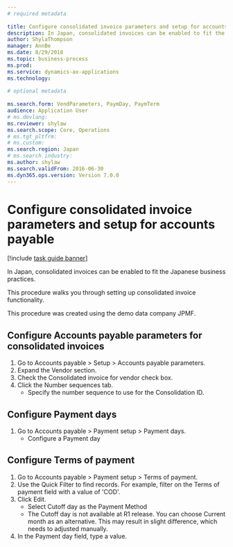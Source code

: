 ```yaml
--- 
# required metadata 
 
title: Configure consolidated invoice parameters and setup for accounts payable
description: In Japan, consolidated invoices can be enabled to fit the Japanese business practices. 
author: ShylaThompson
manager: AnnBe 
ms.date: 8/29/2018
ms.topic: business-process 
ms.prod:  
ms.service: dynamics-ax-applications 
ms.technology:  
 
# optional metadata 
 
ms.search.form: VendParameters, PaymDay, PaymTerm   
audience: Application User 
# ms.devlang:  
ms.reviewer: shylaw
ms.search.scope: Core, Operations 
# ms.tgt_pltfrm:  
# ms.custom:  
ms.search.region: Japan
# ms.search.industry: 
ms.author: shylaw
ms.search.validFrom: 2016-06-30 
ms.dyn365.ops.version: Version 7.0.0 
---
```

# Configure consolidated invoice parameters and setup for accounts payable

[!include [task guide banner](../../includes/task-guide-banner.md)]

In Japan, consolidated invoices can be enabled to fit the Japanese business practices.



This procedure walks you through setting up consolidated invoice functionality.



This procedure was created using the demo data company JPMF.


## Configure Accounts payable parameters for consolidated invoices
1. Go to Accounts payable > Setup > Accounts payable parameters.
2. Expand the Vendor section.
3. Check the Consolidated invoice for vendor check box.
4. Click the Number sequences tab.
    * Specify the number sequence to use for the Consolidation ID.  

## Configure Payment days
1. Go to Accounts payable > Payment setup > Payment days.
    * Configure a Payment day  

## Configure Terms of payment
1. Go to Accounts payable > Payment setup > Terms of payment.
2. Use the Quick Filter to find records. For example, filter on the Terms of payment field with a value of 'COD'.
3. Click Edit.
    * Select Cutoff day as the Payment Method  
    * The Cutoff day is not available at R1 release. You can choose Current month as an alternative. This may result in slight difference, which needs to adjusted manually.   
4. In the Payment day field, type a value.

